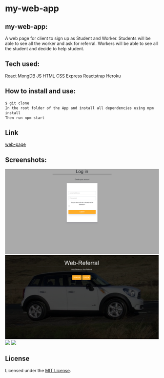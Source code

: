 # my-web-app

## my-web-app:
A web page for client to sign up as Student and Worker.
Students will be able to see all the worker and ask for referral.
Workers will be able to see all the student and decide to help student.

## Tech used:
React
MongDB
JS
HTML
CSS
Express
Reactstrap
Heroku

## How to install and use:
```
$ git clone
In the root folder of the App and install all dependencies using npm install
Then run npm start
```

## Link
[web-page](https://secure-earth-49982.herokuapp.com/)

## Screenshots:
![](screenshot/img1.png)
![](screenshot/img2.png)
![](images/screen3.png)
![](images/screen4.png)


## License
Licensed under the [MIT License](LICENSE).
